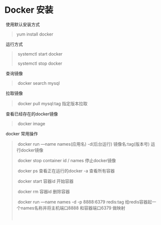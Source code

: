 # Docker 安装

​		使用默认安装方式

> yum install docker

​		运行方式

> ​	systemctl start docker
>
> ​	systemctl stop docker

​		查询镜像

> ​	docker search mysql

​		拉取镜像

> ​	docker pull mysql:tag     指定版本拉取

​		查看已经存在的docker镜像

> ​	docker image

​		docker 常用操作

> ​	docker run —name names(应用名) -d(后台运行) 镜像名:tag(版本号)   运行docker镜像
>
> ​    docker stop container id / names      停止docker镜像
>
> ​	docker ps 		查看正在运行的docker      -a 查看所有容器
>
> ​	docker start 容器id   开始容器
>
> ​	docker rm 容器id    删除容器
>
> ​	docker run —name names -d -p 8888:6379 redis:tag    给redis容器起一个names名称并将主机端口8888 和容器端口6379 做映射
>
> ​	